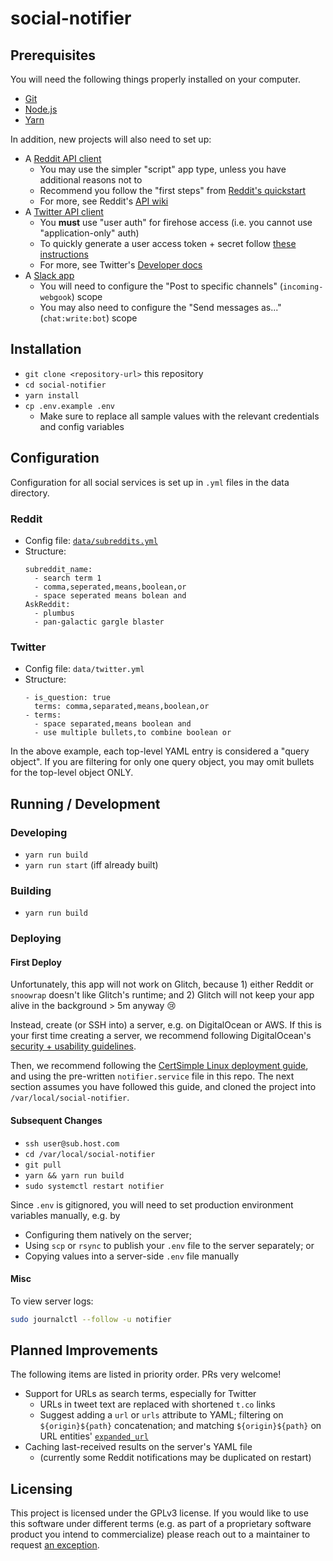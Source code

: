 # social-notifier
## Prerequisites

You will need the following things properly installed on your computer.

* [Git](https://git-scm.com/)
* [Node.js](https://nodejs.org/)
* [Yarn](https://yarnpkg.com/)

In addition, new projects will also need to set up:

* A [Reddit API client](https://www.reddit.com/prefs/apps)
    * You may use the simpler "script" app type, unless you have additional reasons not to
    * Recommend you follow the "first steps" from [Reddit's quickstart](https://github.com/reddit-archive/reddit/wiki/OAuth2-Quick-Start-Example#first-steps)
    * For more, see Reddit's [API wiki](https://github.com/reddit-archive/reddit/wiki/API)
* A [Twitter API client](https://developer.twitter.com/en/apps)
    * You **must** use "user auth" for firehose access (i.e. you cannot use "application-only" auth)
    * To quickly generate a user access token + secret follow [these instructions](https://developer.twitter.com/en/docs/basics/authentication/guides/access-tokens)
    * For more, see Twitter's [Developer docs](https://developer.twitter.com/en/docs)
* A [Slack app](https://api.slack.com/apps)
    * You will need to configure the "Post to specific channels" (`incoming-webgook`) scope
    * You may also need to configure the "Send messages as..." (`chat:write:bot`) scope

## Installation

* `git clone <repository-url>` this repository
* `cd social-notifier`
* `yarn install`
* `cp .env.example .env`
    * Make sure to replace all sample values with the relevant credentials and config variables

## Configuration
Configuration for all social services is set up in `.yml` files in the data directory.

### Reddit
* Config file: [`data/subreddits.yml`](https://github.com/chefconnie/social-notifier/blob/master/data/subreddits.yml)
* Structure:
    ```
    subreddit_name:
      - search term 1
      - comma,seperated,means,boolean,or
      - space seperated means bolean and
    AskReddit:
      - plumbus
      - pan-galactic gargle blaster
    ```

### Twitter
* Config file: `data/twitter.yml`
* Structure:
    ```
    - is_question: true
      terms: comma,separated,means,boolean,or
    - terms:
      - space separated,means boolean and
      - use multiple bullets,to combine boolean or
    ```

In the above example, each top-level YAML entry is considered a "query object". If you are filtering for only one query object, you may omit bullets for the top-level object ONLY.

## Running / Development
### Developing
* `yarn run build`
* `yarn run start` (iff already built)

### Building
* `yarn run build`

### Deploying
#### First Deploy
Unfortunately, this app will not work on Glitch, because 1) either Reddit or `snoowrap` doesn't like Glitch's runtime; and 2) Glitch will not keep your app alive in the background > 5m anyway 😢

Instead, create (or SSH into) a server, e.g. on DigitalOcean or AWS. If this is your first time creating a server, we recommend following DigitalOcean's [security + usability guidelines](https://www.digitalocean.com/community/tutorials/initial-server-setup-with-ubuntu-18-04).

Then, we recommend following the [CertSimple Linux deployment guide](https://certsimple.com/blog/deploy-node-on-linux), and using the pre-written `notifier.service` file in this repo. The next section assumes you have followed this guide, and cloned the project into `/var/local/social-notifier`.

#### Subsequent Changes
* `ssh user@sub.host.com`
* `cd /var/local/social-notifier`
* `git pull`
* `yarn && yarn run build`
* `sudo systemctl restart notifier`

Since `.env` is gitignored, you will need to set production environment variables manually, e.g. by
* Configuring them natively on the server;
* Using `scp` or `rsync` to publish your `.env` file to the server separately; or
* Copying values into a server-side `.env` file manually

#### Misc
To view server logs:
```bash
sudo journalctl --follow -u notifier
```

## Planned Improvements
The following items are listed in priority order. PRs very welcome!

* Support for URLs as search terms, especially for Twitter
    * URLs in tweet text are replaced with shortened `t.co` links
    * Suggest adding a `url` or `urls` attribute to YAML; filtering on `${origin}${path}` concatenation; and matching `${origin}${path}` on URL entities' [`expanded_url`](https://developer.twitter.com/en/docs/tweets/data-dictionary/overview/entities-object#urls)
* Caching last-received results on the server's YAML file
    * (currently some Reddit notifications may be duplicated on restart)

## Licensing
This project is licensed under the GPLv3 license. If you would like to use this software under different terms (e.g. as part of a proprietary software product you intend to commercialize) please reach out to a maintainer to request [an exception](https://www.gnu.org/philosophy/selling-exceptions.en.html).
